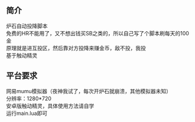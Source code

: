 ## 简介 
炉石自动投降脚本<br>
免费的HR不能用了，又不想出钱买SB之类的，所以自己写了个脚本刷每天的100金<br>
原理就是进互投区，然后靠对方投降来赚金币，敌不投，我投<br>
基于触动精灵<br>
## 平台要求
网易mumu模拟器（夜神我试了，每次开炉石就崩溃，其他模拟器未知）<br>
分辨率：1280*720<br>
安卓版触动精灵，具体使用方法请自学<br>
运行main.lua即可<br>